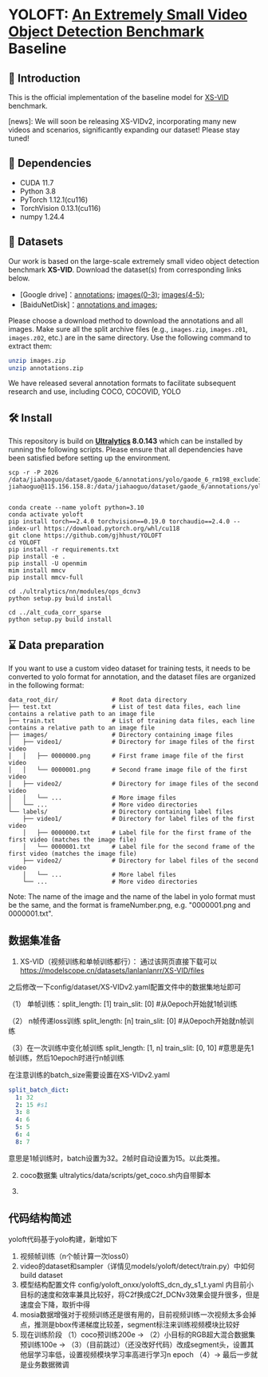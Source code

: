 # YOLOFT: [An Extremely Small Video Object Detection Benchmark](https://gjhhust.github.io/XS-VID/) Baseline

## :loudspeaker: Introduction
This is the official implementation of the baseline model for [XS-VID](https://gjhhust.github.io/XS-VID/) benchmark.

[news]: We will soon be releasing XS-VIDv2, incorporating many new videos and scenarios, significantly expanding our dataset! Please stay tuned!

## :ferris_wheel: Dependencies
 - CUDA 11.7
 - Python 3.8
 - PyTorch 1.12.1(cu116)
 - TorchVision 0.13.1(cu116)
 - numpy 1.24.4

## :open_file_folder: Datasets
Our work is based on the large-scale extremely small video object detection benchmark **XS-VID**. Download the dataset(s) from corresponding links below.
- [Google drive]：[annotations](https://drive.google.com/file/d/1-MF_H6OnLL-6ZAHwmwTOdxIeKY9zqGO9/view?usp=sharing); [images(0-3)](https://drive.google.com/drive/folders/1EGTIWLCLUAlKfbq7KEeHqXL8PAyKHNQ_?usp=sharing); [images(4-5)](https://drive.google.com/drive/folders/1m7YL3XVDjmiiVEy_rY4gVr0tJxnn8e0Y?usp=sharing);
- [BaiduNetDisk]：[annotations and images](https://pan.baidu.com/s/1VXle03mUYpKtmp3xj6C4dA?pwd=yp5g);

Please choose a download method to download the annotations and all images. Make sure all the split archive files (e.g., `images.zip`, `images.z01`, `images.z02`, etc.) are in the same directory. Use the following command to extract them:

```bash
unzip images.zip
unzip annotations.zip
```
We have released several annotation formats to facilitate subsequent research and use, including COCO, COCOVID, YOLO

## 🛠️ Install
This repository is build on **[Ultralytics](https://github.com/ultralytics/ultralytics) 8.0.143**  which can be installed by running the following scripts. Please ensure that all dependencies have been satisfied before setting up the environment.
```
scp -r -P 2026 /data/jiahaoguo/dataset/gaode_6/annotations/yolo/gaode_6_rm198_exclude14569*  jiahaoguo@115.156.158.8:/data/jiahaoguo/dataset/gaode_6/annotations/yolo/


conda create --name yoloft python=3.10
conda activate yoloft
pip install torch==2.4.0 torchvision==0.19.0 torchaudio==2.4.0 --index-url https://download.pytorch.org/whl/cu118
git clone https://github.com/gjhhust/YOLOFT
cd YOLOFT
pip install -r requirements.txt 
pip install -e .
pip install -U openmim
mim install mmcv
pip install mmcv-full

cd ./ultralytics/nn/modules/ops_dcnv3
python setup.py build install

cd ../alt_cuda_corr_sparse
python setup.py build install
```

## :hourglass: Data preparation

If you want to use a custom video dataset for training tests, it needs to be converted to yolo format for annotation, and the dataset files are organized in the following format:

```
data_root_dir/               # Root data directory
├── test.txt                 # List of test data files, each line contains a relative path to an image file
├── train.txt                # List of training data files, each line contains a relative path to an image file
├── images/                  # Directory containing image files
│   ├── video1/              # Directory for image files of the first video
│   │   ├── 0000000.png      # First frame image file of the first video
│   │   └── 0000001.png      # Second frame image file of the first video
│   ├── video2/              # Directory for image files of the second video
│   │   └── ...              # More image files
│   └── ...                  # More video directories
└── labels/                  # Directory containing label files
    ├── video1/              # Directory for label files of the first video
    │   ├── 0000000.txt      # Label file for the first frame of the first video (matches the image file)
    │   └── 0000001.txt      # Label file for the second frame of the first video (matches the image file)
    ├── video2/              # Directory for label files of the second video
    │   └── ...              # More label files
    └── ...                  # More video directories
```


Note: The name of the image and the name of the label in yolo format must be the same, and the format is frameNumber.png, e.g. "0000001.png and 0000001.txt".

## 数据集准备
1. XS-VID（视频训练和单帧训练都行）：
通过该网页直接下载可以
https://modelscope.cn/datasets/lanlanlanrr/XS-VID/files

之后修改一下config/dataset/XS-VIDv2.yaml配置文件中的数据集地址即可

（1） 单帧训练：split_length: [1]   train_slit: [0] #从0epoch开始就1帧训练

（2） n帧传递loss训练 split_length: [n]  train_slit: [0] #从0epoch开始就n帧训练

（3）在一次训练中变化帧训练 split_length: [1, n]   train_slit: [0, 10] #意思是先1帧训练，然后10epoch时进行n帧训练


在注意训练的batch_size需要设置在XS-VIDv2.yaml
```yaml
split_batch_dict:
  1: 32
  2: 15 #s1
  3: 8
  4: 6
  5: 5
  6: 4
  8: 7
```
意思是1帧训练时，batch设置为32。2帧时自动设置为15。以此类推。

2. coco数据集
ultralytics/data/scripts/get_coco.sh内自带脚本

3. 

## 代码结构简述
yoloft代码基于yolo构建，新增如下
1. 视频帧训练（n个帧计算一次loss0）
2. video的dataset和sampler（详情见models/yoloft/detect/train.py）中如何build dataset
3. 模型结构配置文件 config/yoloft_onxx/yoloftS_dcn_dy_s1_t.yaml 内目前小目标的速度和效率兼具比较好，将C2f换成C2f_DCNv3效果会提升很多，但是速度会下降，取折中得
4. mosia数据增强对于视频训练还是很有用的，目前视频训练一次视频太多会掉点，推测是bbox传递梯度比较差，segment标注来训练视频模块比较好
5. 现在训练阶段 （1）coco预训练200e -> 
              （2）小目标的RGB超大混合数据集预训练100e -> 
              （3）（目前跳过）（还没改好代码）改成segment头，设置其他层学习率低，设置视频模块学习率高进行学习n epoch
              （4）-> 最后一步就是业务数据微调